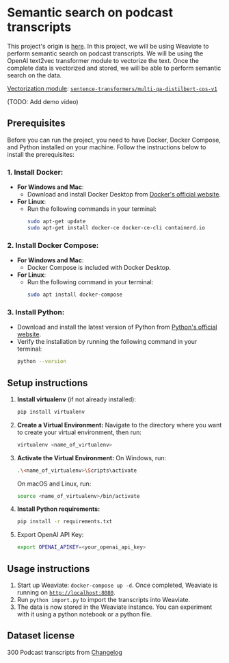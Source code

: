 # Semantic search on podcast transcripts
This project's origin is [here](https://github.com/weaviate/weaviate-examples/tree/main/podcast-semantic). In this project, we will be using Weaviate to perform semantic search on podcast transcripts. We will be using the OpenAI text2vec transformer module to vectorize the text. Once the complete data is vectorized and stored, we will be able to perform semantic search on the data.

[Vectorization module](https://weaviate.io/developers/weaviate/current/retriever-vectorizer-modules/text2vec-transformers.html#pre-built-images): [`sentence-transformers/multi-qa-distilbert-cos-v1`](https://huggingface.co/sentence-transformers/multi-qa-distilbert-cos-v1)

(TODO: Add demo video)

## Prerequisites
Before you can run the project, you need to have Docker, Docker Compose, and Python installed on your machine. Follow the instructions below to install the prerequisites:

### 1. Install Docker:
   - **For Windows and Mac**:
      - Download and install Docker Desktop from [Docker's official website](https://www.docker.com/products/docker-desktop).
   - **For Linux**:
      - Run the following commands in your terminal:
        ```bash
        sudo apt-get update
        sudo apt-get install docker-ce docker-ce-cli containerd.io
        ```

### 2. Install Docker Compose:
   - **For Windows and Mac**:
      - Docker Compose is included with Docker Desktop.
   - **For Linux**:
      - Run the following command in your terminal:
        ```bash
        sudo apt install docker-compose
        ```

### 3. Install Python:
   - Download and install the latest version of Python from [Python's official website](https://www.python.org/downloads/).
   - Verify the installation by running the following command in your terminal:
     ```bash
     python --version
     ```

## Setup instructions
1. **Install virtualenv** (if not already installed):
   ```bash
   pip install virtualenv
   ```
2. **Create a Virtual Environment:** 
   Navigate to the directory where you want to create your virtual environment, then run:
   ```bash
   virtualenv <name_of_virtualenv>
   ```
3. **Activate the Virtual Environment:** 
   On Windows, run:
   ```bash
   .\<name_of_virtualenv>\Scripts\activate
   ```
   On macOS and Linux, run:
   ```bash
   source <name_of_virtualenv>/bin/activate
   ```
4. **Install Python requirements:**
   ```bash
   pip install -r requirements.txt
   ```

5. Export OpenAI API Key:
    ```bash
    export OPENAI_APIKEY=<your_openai_api_key>
    ```

## Usage instructions
1. Start up Weaviate: `docker-compose up -d`. Once completed, Weaviate is running on [`http://localhost:8080`]().
2. Run `python import.py` to import the transcripts into Weaviate.
3. The data is now stored in the Weaviate instance. You can experiment with it using a python notebook or a python file.


## Dataset license
300 Podcast transcripts from [Changelog](https://github.com/thechangelog/transcripts)  

